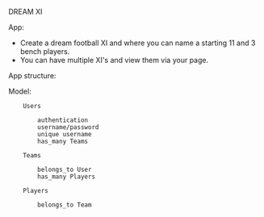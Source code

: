 DREAM XI 

App: 
- Create a dream football XI and where you can name a starting 11 and 3 bench players.  
- You can have multiple XI's and view them via your page. 

App structure:
    
Model:
        
        Users

            authentication
            username/password
            unique username
            has_many Teams

        Teams

            belongs_to User
            has_many Players

        Players

            belongs_to Team 


    